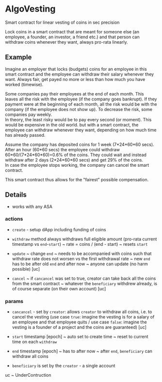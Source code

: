 # AlgoVesting
Smart contract for linear vesting of coins in sec precision

Lock coins in a smart contract that are meant for someone else (an employee, a founder, an investor, a friend etc.) and that person can withdraw coins whenever they want, always pro-rata linearly.

## Example  
Imagine an employer that locks (budgets) coins for an employee in this smart contract and the employee can withdraw their salary whenever they want. Always fair, get payed no more or less than how much you have worked (timewise).

Some companies pay their employees at the end of each month. This leaves all the risk with the employee (if the company goes bankrupt). If they payment were at the beginning of each month, all the risk would be with the company (if the employee does not show up). To decrease the risk, some companies pay weekly.  
In theory, the least risky would be to pay every second (or moment). This would be expensive in the old world. but with a smart contract, the employee can withdraw whenever they want, depending on how much time has already passed.  

Assume the company has deposited coins for 1 week (7\*24\*60\*60 secs). After an hour (60\*60 secs) the employee could withdraw 60\*60/(7\*24\*60\*60)=0.6% of the coins. They could wait and instead withdraw after 2 days (2\*24\*60\*60 secs) and get 29% of the coins.  
In case the employee stops working, the company can cancel the smart contract.  

This smart contract thus allows for the "fairest" possible compensation.

## Details

- works with any ASA

### actions

- `create` - setup dApp including funding of coins

- `withdraw` method always withdraws full eligible amount (pro-rata current timestamp vs `end`-`start`) ~ rate = coins / (end - start) ~ resets `start`

- `update` ~ change `end` ~ needs to be accompanied with coins such that withdraw rate does not worsen vs the first withdrawal rate ~ new `end` has to be after old `end` and after now ~ anyone can update (no harm possible) [uc]

- `cancel` ~ if `cancancel` was set to true, creator can take back all the coins from the smart contract ~ whatever the `beneficiary` withdrew already, is of course separate (on their own account) [uc]

### params

- `cancancel` - set by `creator`: allows `creator` to withdraw all coins, i.e. to cancel the vesting (use case `true`: imagine the vesting is for a salary of an employee and that employee quits / use case `false`: imagine the vesting is a founder of a project and the coins are guaranteed) [uc]

- `start` timestamp [epoch] ~ auto set to create time ~ reset to current time on each `withdraw`

- `end` timestamp [epoch] ~ has to after now  ~ after `end`, `beneficiary` can withdraw all coins

- `beneficiary` is set by the `creator` - a single account


uc ~ UnderContruction
